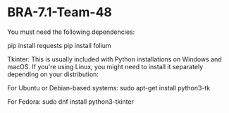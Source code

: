 # BRA-7.1-Team-48

You must need the following dependencies:

pip install requests 
pip install folium

Tkinter: This is usually included with Python installations on Windows and macOS. If you're using Linux, you might need to install it separately depending on your distribution:

For Ubuntu or Debian-based systems:
sudo apt-get install python3-tk

For Fedora:
sudo dnf install python3-tkinter
